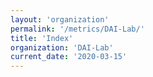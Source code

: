 ```yaml
---
layout: 'organization'
permalink: '/metrics/DAI-Lab/'
title: 'Index'
organization: 'DAI-Lab'
current_date: '2020-03-15'
---
```

